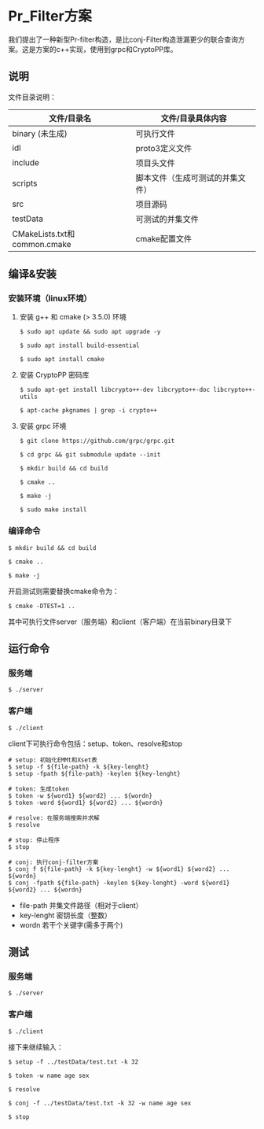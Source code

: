 # Pr_Filter方案

我们提出了一种新型Pr-filter构造，是比conj-Filter构造泄漏更少的联合查询方案。这是方案的c++实现，使用到grpc和CryptoPP库。

## 说明

文件目录说明：

| 文件/目录名                      | 文件/目录具体内容                |
|-----------------------------| -------------------------------- |
| binary (未生成)                | 可执行文件                       |
| idl                         | proto3定义文件                   |
| include                     | 项目头文件                       |
| scripts                     | 脚本文件（生成可测试的并集文件） |
| src                         | 项目源码                         |
| testData                    | 可测试的并集文件                 |
| CMakeLists.txt和common.cmake | cmake配置文件                    |

## 编译&安装

### 安装环境（linux环境）

1. 安装 g++ 和 cmake (> 3.5.0) 环境
    ```
    $ sudo apt update && sudo apt upgrade -y

    $ sudo apt install build-essential

    $ sudo apt install cmake
    ```
2. 安装 CryptoPP 密码库
    ```
    $ sudo apt-get install libcrypto++-dev libcrypto++-doc libcrypto++-utils

    $ apt-cache pkgnames | grep -i crypto++ 
    ```
3. 安装 grpc 环境
    ```
    $ git clone https://github.com/grpc/grpc.git 

    $ cd grpc && git submodule update --init

    $ mkdir build && cd build

    $ cmake ..
   
    $ make -j

    $ sudo make install
    ```
### 编译命令
```
$ mkdir build && cd build

$ cmake ..

$ make -j
```
开启测试则需要替换cmake命令为：
```
$ cmake -DTEST=1 ..
```
其中可执行文件server（服务端）和client（客户端）在当前binary目录下

## 运行命令

### 服务端
```
$ ./server
```

### 客户端
```
$ ./client
```

client下可执行命令包括：setup、token、resolve和stop
```
# setup: 初始化EMMt和Xset表
$ setup -f ${file-path} -k ${key-lenght}
$ setup -fpath ${file-path} -keylen ${key-lenght}

# token: 生成token
$ token -w ${word1} ${word2} ... ${wordn}
$ token -word ${word1} ${word2} ... ${wordn}

# resolve: 在服务端搜索并求解
$ resolve

# stop: 停止程序
$ stop

# conj: 执行conj-filter方案
$ conj f ${file-path} -k ${key-lenght} -w ${word1} ${word2} ... ${wordn}
$ conj -fpath ${file-path} -keylen ${key-lenght} -word ${word1} ${word2} ... ${wordn}
```
- file-path 并集文件路径（相对于client）
- key-lenght 密钥长度（整数）
- wordn 若干个关键字(需多于两个)

## 测试

### 服务端
```
$ ./server
```

### 客户端
```
$ ./client
```
接下来继续输入：
```
$ setup -f ../testData/test.txt -k 32

$ token -w name age sex

$ resolve

$ conj -f ../testData/test.txt -k 32 -w name age sex

$ stop
```